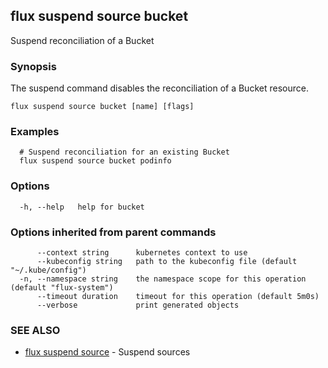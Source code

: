 ## flux suspend source bucket

Suspend reconciliation of a Bucket

### Synopsis

The suspend command disables the reconciliation of a Bucket resource.

```
flux suspend source bucket [name] [flags]
```

### Examples

```
  # Suspend reconciliation for an existing Bucket
  flux suspend source bucket podinfo

```

### Options

```
  -h, --help   help for bucket
```

### Options inherited from parent commands

```
      --context string      kubernetes context to use
      --kubeconfig string   path to the kubeconfig file (default "~/.kube/config")
  -n, --namespace string    the namespace scope for this operation (default "flux-system")
      --timeout duration    timeout for this operation (default 5m0s)
      --verbose             print generated objects
```

### SEE ALSO

* [flux suspend source](flux_suspend_source.md)	 - Suspend sources

